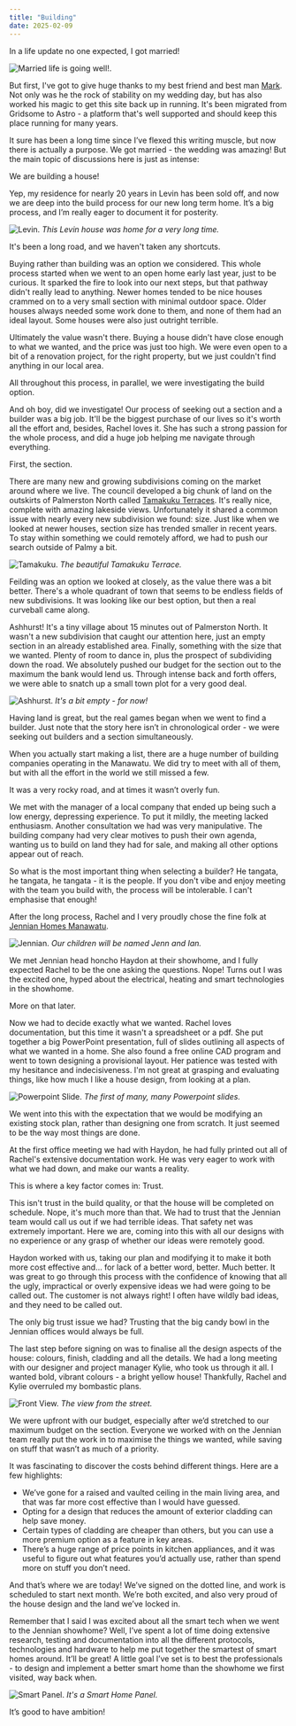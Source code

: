 ```yaml
---
title: "Building"
date: 2025-02-09
---
```


In a life update no one expected, I got married!

![Married life is going well!.](../../assets/images/blog/married.jpg)

But first, I've got to give huge thanks to my best friend and best man [Mark](https://mark.honeychurch.org/). Not only was he the rock of stability on my wedding day, but has also worked his magic to get this site back up in running. It's been migrated from Gridsome to Astro - a platform that's well supported and should keep this place running for many years.

It sure has been a long time since I’ve flexed this writing muscle, but now there is actually a purpose. We got married - the wedding was amazing! But the main topic of discussions here is just as intense:

We are building a house!

Yep, my residence for nearly 20 years in Levin has been sold off, and now we are deep into the build process for our new long term home. It’s a big process, and I’m really eager to document it for posterity.

![Levin.](../../assets/images/blog/levinhouse.jpg)
_This Levin house was home for a very long time._

It's been a long road, and we haven't taken any shortcuts.

Buying rather than building was an option we considered. This whole process started when we went to an open home early last year, just to be curious. It sparked the fire to look into our next steps, but that pathway didn't really lead to anything. Newer homes tended to be nice houses crammed on to a very small section with minimal outdoor space. Older houses always needed some work done to them, and none of them had an ideal layout. Some houses were also just outright terrible.

Ultimately the value wasn't there. Buying a house didn't have close enough to what we wanted, and the price was just too high. We were even open to a bit of a renovation project, for the right property, but we just couldn't find anything in our local area.

All throughout this process, in parallel, we were investigating the build option.

And oh boy, did we investigate! Our process of seeking out a section and a builder was a big job. It'll be the biggest purchase of our lives so it's worth all the effort and, besides, Rachel loves it. She has such a strong passion for the whole process, and did a huge job helping me navigate through everything.

First, the section.

There are many new and growing subdivisions coming on the market around where we live. The council developed a big chunk of land on the outskirts of Palmerston North called [Tamakuku Terraces](https://tamakukuterrace.co.nz/). It's really nice, complete with amazing lakeside views. Unfortunately it shared a common issue with nearly every new subdivision we found: size. Just like when we looked at newer houses, section size has trended smaller in recent years. To stay within something we could remotely afford, we had to push our search outside of Palmy a bit.

![Tamakuku.](../../assets/images/blog/tamakuku.jpg)
_The beautiful Tamakuku Terrace._

Feilding was an option we looked at closely, as the value there was a bit better. There's a whole quadrant of town that seems to be endless fields of new subdivisions. It was looking like our best option, but then a real curveball came along.

Ashhurst! It's a tiny village about 15 minutes out of Palmerston North. It wasn't a new subdivision that caught our attention here, just an empty section in an already established area. Finally, something with the size that we wanted. Plenty of room to dance in, plus the prospect of subdividing down the road. We absolutely pushed our budget for the section out to the maximum the bank would lend us. Through intense back and forth offers, we were able to snatch up a small town plot for a very good deal.

![Ashhurst.](../../assets/images/blog/ashhurst.jpg)
_It's a bit empty - for now!_

Having land is great, but the real games began when we went to find a builder. Just note that the story here isn’t in chronological order - we were seeking out builders and a section simultaneously.

When you actually start making a list, there are a huge number of building companies operating in the Manawatu. We did try to meet with all of them, but with all the effort in the world we still missed a few.

It was a very rocky road, and at times it wasn’t overly fun.

We met with the manager of a local company that ended up being such a low energy, depressing experience. To put it mildly, the meeting lacked enthusiasm. Another consultation we had was very manipulative. The building company had very clear motives to push their own agenda, wanting us to build on land they had for sale, and making all other options appear out of reach.

So what is the most important thing when selecting a builder? He tangata, he tangata, he tangata - it is the people. If you don't vibe and enjoy meeting with the team you build with, the process will be intolerable. I can't emphasise that enough!

After the long process, Rachel and I very proudly chose the fine folk at [Jennian Homes Manawatu](https://jennian.co.nz/franchises/jennian-homes-manawatu).

![Jennian.](../../assets/images/blog/jennian.jpg)
_Our children will be named Jenn and Ian._

We met Jennian head honcho Haydon at their showhome, and I fully expected Rachel to be the one asking the questions. Nope! Turns out I was the excited one, hyped about the electrical, heating and smart technologies in the showhome.

More on that later.

Now we had to decide exactly what we wanted. Rachel loves documentation, but this time it wasn't a spreadsheet or a pdf. She put together a big PowerPoint presentation, full of slides outlining all aspects of what we wanted in a home. She also found a free online CAD program and went to town designing a provisional layout. Her patience was tested with my hesitance and indecisiveness. I'm not great at grasping and evaluating things, like how much I like a house design, from looking at a plan.

![Powerpoint Slide.](../../assets/images/blog/powerpoint.png)
_The first of many, many Powerpoint slides._

We went into this with the expectation that we would be modifying an existing stock plan, rather than designing one from scratch. It just seemed to be the way most things are done.

At the first office meeting we had with Haydon, he had fully printed out all of Rachel's extensive documentation work. He was very eager to work with what we had down, and make our wants a reality.

This is where a key factor comes in: Trust.

This isn't trust in the build quality, or that the house will be completed on schedule. Nope, it's much more than that. We had to trust that the Jennian team would call us out if we had terrible ideas. That safety net was extremely important. Here we are, coming into this with all our designs with no experience or any grasp of whether our ideas were remotely good.

Haydon worked with us, taking our plan and modifying it to make it both more cost effective and… for lack of a better word, better. Much better. It was great to go through this process with the confidence of knowing that all the ugly, impractical or overly expensive ideas we had were going to be called out. The customer is not always right! I often have wildly bad ideas, and they need to be called out.

The only big trust issue we had? Trusting that the big candy bowl in the Jennian offices would always be full.

The last step before signing on was to finalise all the design aspects of the house: colours, finish, cladding and all the details. We had a long meeting with our designer and project manager Kylie, who took us through it all. I wanted bold, vibrant colours - a bright yellow house! Thankfully, Rachel and Kylie overruled my bombastic plans.

![Front View.](../../assets/images/blog/streetview.png)
_The view from the street._

We were upfront with our budget, especially after we’d stretched to our maximum budget on the section. Everyone we worked with on the Jennian team really put the work in to maximise the things we wanted, while saving on stuff that wasn’t as much of a priority.

It was fascinating to discover the costs behind different things. Here are a few highlights:
* We’ve gone for a raised and vaulted ceiling in the main living area, and that was far more cost effective than I would have guessed.
* Opting for a design that reduces the amount of exterior cladding can help save money.
* Certain types of cladding are cheaper than others, but you can use a more premium option as a feature in key areas.
* There’s a huge range of price points in kitchen appliances, and it was useful to figure out what features you’d actually use, rather than spend more on stuff you don’t need.

And that’s where we are today! We’ve signed on the dotted line, and work is scheduled to start next month. We’re both excited, and also very proud of the house design and the land we’ve locked in.

Remember that I said I was excited about all the smart tech when we went to the Jennian showhome? Well, I’ve spent a lot of time doing extensive research, testing and documentation into all the different protocols, technologies and hardware to help me put together the smartest of smart homes around. It’ll be great! A little goal I’ve set is to best the professionals - to design and implement a better smart home than the showhome we first visited, way back when.

![Smart Panel.](../../assets/images/blog/smartpanel.jpg)
_It's a Smart Home Panel._

It’s good to have ambition!



